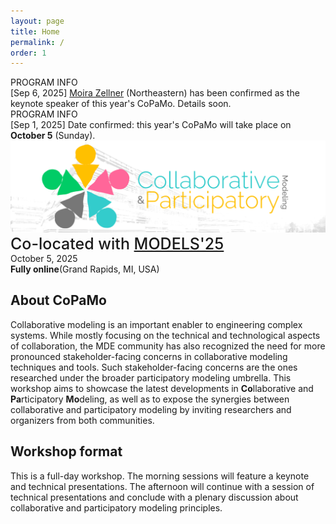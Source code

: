 ```yaml
---
layout: page
title: Home
permalink: /
order: 1
---
```


<div class="info">
    <div class="announcement-type">
        PROGRAM INFO
    </div>
    <div class="announcement-content">
        [Sep 6, 2025] <a href="https://cssh.northeastern.edu/faculty/moira-zellner/">Moira Zellner</a> (Northeastern) has been confirmed as the keynote speaker of this year's CoPaMo. Details soon.
    </div>
</div>

<div class="info">
    <div class="announcement-type">
        PROGRAM INFO
    </div>
    <div class="announcement-content">
        [Sep 1, 2025] Date confirmed: this year's CoPaMo will take place on <b>October 5</b> (Sunday).
    </div>
</div>



<div>
    <img src="/assets/copamo-banner.png" alt="CoPaMo" class="center"><br />
</div>

<div style="font-size:25px;margin-bottom:0px;font-weight:500;">Co-located with <a href="http://www.modelsconference.org">MODELS'25</a></div>
October 5, 2025<br />
<b>Fully online</b>(Grand Rapids, MI, USA)<br/>

## About CoPaMo

Collaborative modeling is an important enabler to engineering complex systems. While mostly focusing on the technical and technological aspects of collaboration, the MDE community has also recognized the need for more pronounced stakeholder-facing concerns in collaborative modeling techniques and tools. Such stakeholder-facing concerns are the ones researched under the broader participatory modeling umbrella. This workshop aims to showcase the latest developments in **Co**llaborative and **Pa**rticipatory **Mo**deling, as well as to expose the synergies between collaborative and participatory modeling by inviting researchers and organizers from both communities.


## Workshop format
This is a full-day workshop. The morning sessions will feature a keynote and technical presentations. The afternoon will continue with a session of technical presentations and conclude with a plenary discussion about collaborative and participatory modeling principles.
